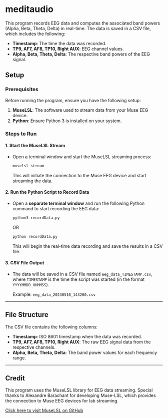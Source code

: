 # meditaudio

This program records EEG data and computes the associated band powers (Alpha, Beta, Theta, Delta) in real-time. The data is saved in a CSV file, which includes the following:

- **Timestamp**: The time the data was recorded.
- **TP9, AF7, AF8, TP10, Right AUX**: EEG channel values.
- **Alpha, Beta, Theta, Delta**: The respective band powers of the EEG signal.

## Setup

### Prerequisites

Before running the program, ensure you have the following setup:

1. **MuseLSL**: The software used to stream data from your Muse EEG device.
2. **Python**: Ensure Python 3 is installed on your system.

### Steps to Run

#### 1. Start the MuseLSL Stream

- Open a terminal window and start the MuseLSL streaming process:

  ```bash
  muselsl stream
  ```

  This will initiate the connection to the Muse EEG device and start streaming the data.

#### 2. Run the Python Script to Record Data

- Open a **separate terminal window** and run the following Python command to start recording the EEG data:

  ```bash
  python3 recordData.py
  ```

  OR

  ```bash
  python recordData.py
  ```

  This will begin the real-time data recording and save the results in a CSV file.

#### 3. CSV File Output

- The data will be saved in a CSV file named `eeg_data_TIMESTAMP.csv`, where `TIMESTAMP` is the time the script was started (in the format `YYYYMMDD_HHMMSS`).

  Example: `eeg_data_20230510_143200.csv`

---

## File Structure

The CSV file contains the following columns:

- **Timestamp**: ISO 8601 timestamp when the data was recorded.
- **TP9, AF7, AF8, TP10, Right AUX**: The raw EEG signal data from the respective channels.
- **Alpha, Beta, Theta, Delta**: The band power values for each frequency range.

---

## Credit

This program uses the MuseLSL library for EEG data streaming. Special thanks to Alexandre Barachant for developing Muse-LSL, which provides the connection to Muse EEG devices for lab streaming.

[Click here to visit MuseLSL on GitHub](https://github.com/alexandrebarachant/muse-lsl)
